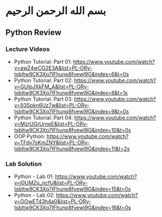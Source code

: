 # بسم الله الرحمن الرحيم

## Python Review

### Lecture Videos

- Python Tutorial: Part 01: https://www.youtube.com/watch?v=awZ4wCG2E3A&list=PL-ORy-tsbItw9CK3Xq7IFhunp8fvewI9G&index=6&t=0s 
- Python Tutorial: Part 02: https://www.youtube.com/watch?v=GUlpJXkFM_A&list=PL-ORy-tsbItw9CK3Xq7IFhunp8fvewI9G&index=8&t=1s 
- Python Tutorial: Part 03: https://www.youtube.com/watch?v=93Spkn6Uz7w&list=PL-ORy-tsbItw9CK3Xq7IFhunp8fvewI9G&index=9&t=0s 
- Python Tutorial: Part 04: https://www.youtube.com/watch?v=MzrUGrUrneE&list=PL-ORy-tsbItw9CK3Xq7IFhunp8fvewI9G&index=10&t=0s 
- OOP Python: https://www.youtube.com/watch?v=TFdy7sKmZNY&list=PL-ORy-tsbItw9CK3Xq7IFhunp8fvewI9G&index=11&t=2s

### Lab Solution

- Python - Lab 01: https://www.youtube.com/watch?v=l0UMZo_ncfU&list=PL-ORy-tsbItw9CK3Xq7IFhunp8fvewI9G&index=15&t=0s
- Python - Lab 02: https://www.youtube.com/watch?v=OOwET43h4a0&list=PL-ORy-tsbItw9CK3Xq7IFhunp8fvewI9G&index=16&t=0s